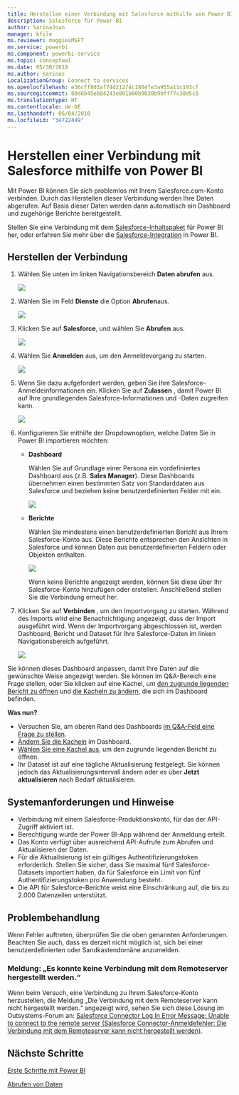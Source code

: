 ```yaml
---
title: Herstellen einer Verbindung mit Salesforce mithilfe von Power BI
description: Salesforce für Power BI
author: SarinaJoan
manager: kfile
ms.reviewer: maggiesMSFT
ms.service: powerbi
ms.component: powerbi-service
ms.topic: conceptual
ms.date: 05/30/2018
ms.author: sarinas
LocalizationGroup: Connect to services
ms.openlocfilehash: e36cff803af74d212f4c1804fe3a955a11c193cf
ms.sourcegitcommit: 80d6b45eb84243e801b60b9038b9bff77c30d5c8
ms.translationtype: HT
ms.contentlocale: de-DE
ms.lasthandoff: 06/04/2018
ms.locfileid: "34722449"
---
```

# <a name="connect-to-salesforce-with-power-bi"></a>Herstellen einer Verbindung mit Salesforce mithilfe von Power BI
Mit Power BI können Sie sich problemlos mit Ihrem Salesforce.com-Konto verbinden. Durch das Herstellen dieser Verbindung werden Ihre Daten abgerufen. Auf Basis dieser Daten werden dann automatisch ein Dashboard und zugehörige Berichte bereitgestellt.

Stellen Sie eine Verbindung mit dem [Salesforce-Inhaltspaket](https://app.powerbi.com/getdata/services/salesforce) für Power BI her, oder erfahren Sie mehr über die [Salesforce-Integration](https://powerbi.microsoft.com/integrations/salesforce) in Power BI.

## <a name="how-to-connect"></a>Herstellen der Verbindung
1. Wählen Sie unten im linken Navigationsbereich **Daten abrufen** aus.
   
   ![](media/service-connect-to-salesforce/pbi_getdata.png) 
2. Wählen Sie im Feld **Dienste** die Option **Abrufen**aus.
   
   ![](media/service-connect-to-salesforce/pbi_getservices.png) 
3. Klicken Sie auf **Salesforce**, und wählen Sie **Abrufen** aus.  
   
   ![](media/service-connect-to-salesforce/salesforce.png)
4. Wählen Sie **Anmelden** aus, um den Anmeldevorgang zu starten.
   
    ![](media/service-connect-to-salesforce/dialog.png)
5. Wenn Sie dazu aufgefordert werden, geben Sie Ihre Salesforce-Anmeldeinformationen ein. Klicken Sie auf **Zulassen** , damit Power BI auf Ihre grundlegenden Salesforce-Informationen und -Daten zugreifen kann.
   
   ![](media/service-connect-to-salesforce/sf_authorize.png)
6. Konfigurieren Sie mithilfe der Dropdownoption, welche Daten Sie in Power BI importieren möchten:
   
   * **Dashboard**
     
     Wählen Sie auf Grundlage einer Persona ein vordefiniertes Dashboard aus (z.B. **Sales Manager**). Diese Dashboards übernehmen einen bestimmten Satz von Standarddaten aus Salesforce und beziehen keine benutzerdefinierten Felder mit ein.
     
     ![](media/service-connect-to-salesforce/pbi_salesforcechooserole.png)
   * **Berichte**
     
     Wählen Sie mindestens einen benutzerdefinierten Bericht aus Ihrem Salesforce-Konto aus. Diese Berichte entsprechen den Ansichten in Salesforce und können Daten aus benutzerdefinierten Feldern oder Objekten enthalten.
     
     ![](media/service-connect-to-salesforce/pbi_salesforcereports.png)
     
     Wenn keine Berichte angezeigt werden, können Sie diese über Ihr Salesforce-Konto hinzufügen oder erstellen. Anschließend stellen Sie die Verbindung erneut her.
7. Klicken Sie auf **Verbinden** , um den Importvorgang zu starten. Während des Imports wird eine Benachrichtigung angezeigt, dass der Import ausgeführt wird. Wenn der Importvorgang abgeschlossen ist, werden Dashboard, Bericht und Dataset für Ihre Salesforce-Daten im linken Navigationsbereich aufgeführt.
   
   ![](media/service-connect-to-salesforce/pbi_getdatasalesforcedash.png)

Sie können dieses Dashboard anpassen, damit Ihre Daten auf die gewünschte Weise angezeigt werden. Sie können im Q&A-Bereich eine Frage stellen, oder Sie klicken auf eine Kachel, um [den zugrunde liegenden Bericht zu öffnen](service-dashboard-tiles.md) und [die Kacheln zu ändern](service-dashboard-edit-tile.md), die sich im Dashboard befinden.

**Was nun?**

* Versuchen Sie, am oberen Rand des Dashboards [im Q&A-Feld eine Frage zu stellen](power-bi-q-and-a.md).
* [Ändern Sie die Kacheln](service-dashboard-edit-tile.md) im Dashboard.
* [Wählen Sie eine Kachel aus](service-dashboard-tiles.md), um den zugrunde liegenden Bericht zu öffnen.
* Ihr Dataset ist auf eine tägliche Aktualisierung festgelegt. Sie können jedoch das Aktualisierungsintervall ändern oder es über **Jetzt aktualisieren** nach Bedarf aktualisieren.

## <a name="system-requirements-and-considerations"></a>Systemanforderungen und Hinweise
- Verbindung mit einem Salesforce-Produktionskonto, für das der API-Zugriff aktiviert ist.
- Berechtigung wurde der Power BI-App während der Anmeldung erteilt.
- Das Konto verfügt über ausreichend API-Aufrufe zum Abrufen und Aktualisieren der Daten.
- Für die Aktualisierung ist ein gültiges Authentifizierungstoken erforderlich. Stellen Sie sicher, dass Sie maximal fünf Salesforce-Datasets importiert haben, da für Salesforce ein Limit von fünf Authentifizierungstoken pro Anwendung besteht.
- Die API für Salesforce-Berichte weist eine Einschränkung auf, die bis zu 2.000 Datenzeilen unterstützt.


## <a name="troubleshooting"></a>Problembehandlung
Wenn Fehler auftreten, überprüfen Sie die oben genannten Anforderungen. Beachten Sie auch, dass es derzeit nicht möglich ist, sich bei einer benutzerdefinierten oder Sandkastendomäne anzumelden.

### <a name="unable-to-connect-to-the-remote-server-message"></a>Meldung: „Es konnte keine Verbindung mit dem Remoteserver hergestellt werden.“

Wenn beim Versuch, eine Verbindung zu Ihrem Salesforce-Konto herzustellen, die Meldung „Die Verbindung mit dem Remoteserver kann nicht hergestellt werden.“ angezeigt wird, sehen Sie sich diese Lösung im Outsystems-Forum an: [Salesforce Connector Log In Error Message: Unable to connect to the remote server (Salesforce Connector-Anmeldefehler: Die Verbindung mit dem Remoteserver kann nicht hergestellt werden)](https://www.outsystems.com/forums/Forum_TopicView.aspx?TopicId=17674&TopicName=log-in-error-message-unable-to-connect-to-the-remote-server&).


## <a name="next-steps"></a>Nächste Schritte
[Erste Schritte mit Power BI](service-get-started.md)

[Abrufen von Daten](service-get-data.md)

